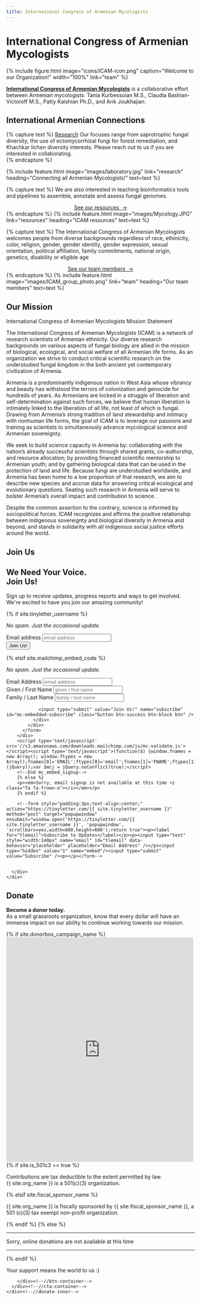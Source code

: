 ```yaml
---
title: International Congress of Armenian Mycologists
---
```


# <i class="fas fa-dna"></i>International Congress of Armenian Mycologists

{%
  include figure.html
  image="icons/ICAM-icon.png"
  caption="Welcome to our Organization!"
  width="100%"
  link="team"
%}


[**International Congress of Armenian Mycologists**](https://ICArmenian-Mycologists.github.io/) is a collaborative effort between Armenian mycologists: Tania Kurbessoian M.S., Claudia Bashian-Victoroff M.S., Patty Kaishian Ph.D., and Arik Joukhajian. 

## International Armenian Connections

{% capture text %}
[Research](research) Our focuses range from saprotrophic fungal diversity, the use of ectomycorrhizal fungi for forest remediation, and Khachkar lichen diversity interests. Please reach out to us if you are interested in collaborating. <br>
{% endcapture %}

{%
  include feature.html
  image="images/laboratory.jpg"
  link="research"
  heading="Connecting all Armenian Mycologists!"
  text=text
%}

{% capture text %}
We are also interested in teaching bioinformatics tools and pipelines to assemble, annotate and assess fungal genomes. <br>


<center><a href="(https://ICArmenian-Mycologists.github.io/resources/">See our resources &nbsp;→</a></center>
{% endcapture %}
{%
  include feature.html
  image="images/Mycology.JPG"
  link="resources"
  heading="ICAM resources"
  text=text
%}

{% capture text %}
The International Congress of Armenian Mycologists welcomes people from diverse backgrounds regardless of race, ethinicity, color, religion, gender, gender identity, gender expression, sexual orientation, political affiliation, family commitments, national origin, genetics, disability or eligible age  <br>


<center><a href="(https://ICArmenian-Mycologists.github.io/team/">See our team members &nbsp;→</a></center>
{% endcapture %}
{%
  include feature.html
  image="images/ICAM_group_photo.png"
  link="team"
  heading="Our team members"
  text=text
%}

<!-- section break --> 

## Our Mission

International Congress of Armenian Mycologists Mission Statement


The International Congress of Armenian Mycologists (ICAM) is a network of research scientists of Armenian ethnicity. Our diverse research backgrounds on various aspects of fungal biology are allied in the mission of biological, ecological, and social welfare of all Armenian life forms. As an organization we strive to conduct critical scientific research on the understudied fungal kingdom in the both ancient yet contemporary civilization of Armenia.   

Armenia is a predominantly indigenous nation in West Asia whose vibrancy and beauty has withstood the terrors of colonization and genocide for hundreds of years. As Armenians are locked in a struggle of liberation and self-determination against such forces, we believe that human liberation is intimately linked to the liberation of all life, not least of which is fungal.  Drawing from Armenia’s strong tradition of land stewardship and intimacy with nonhuman life forms, the goal of ICAM is to leverage our passions and training as scientists to simultaneously advance mycological science and Armenian sovereignty. 

We seek to build science capacity in Armenia by: collaborating with the nation’s already successful scientists through shared grants, co-authorship, and resource allocation; by providing financed scientific mentorship to Armenian youth; and by gathering biological data that can be used in the protection of land and life. Because fungi are understudied worldwide, and Armenia has been home to a low proportion of that research, we aim to describe new species and accrue data for answering critical ecological and evolutionary questions. Seating such research in Armenia will serve to bolster Armenia’s overall impact and contribution to science. 

Despite the common assertion to the contrary, science is informed by sociopolitical forces. ICAM recognizes and affirms the positive relationship between indigenous sovereignty and biological diversity in Armenia and beyond, and stands in solidarity with all indigenous social justice  efforts around the world. 

<!-- ******JOIN****** -->
<section id="join" class="join section">
  <div class="container text-center">
    <h2 class="title">Join Us</h2>
    <div class="row">
      <div class="col-sm-5 col-sm-offset-1 text-right text-right-sm">
        <h1 class="join-us-intro">We Need Your Voice.<br> Join Us!</h1>
      </div>
      <div class="col-sm-5 text-left text-left-sm">
        <p>Sign up to receive updates, progress reports and ways to get involved. We're excited to have you join our amazing community!</p>
        {% if site.tinyletter_username %}
        <p><em>No spam. Just the occasional update.</em></p>
        <div class="row">
          <div class="col-sm-12">
            <form class="form-inline" role="form" action="https://tinyletter.com/{{ site.tinyletter_username }}" method="post" target="popupwindow" onsubmit="window.open('https://tinyletter.com/{{ site.tinyletter_username }}', 'popupwindow', 'scrollbars=yes,width=800,height=600');return true">
              <div class="input-group input-group-lg col-sm-12">
                <label class="sr-only" for="tlemail">Email address</label>
                <input type="email" class="form-control" name="email" id="tlemail" placeholder="email address" />
                <div class="input-group-btn">
                  <button type="submit" class="button btn btn-cta-secondary">Join Us!</button>
                </div><!-- /btn-group -->
              </div><!-- /input-group -->
            </form>
          </div>
        </div>
        {% elsif site.mailchimp_embed_code %}
        <p><em>No spam. Just the occasional update.</em></p>
        <div id="mc_embed_signup">
          <form action="{{ site.mailchimp_embed_code }}" method="post" id="mc-embedded-subscribe-form" name="mc-embedded-subscribe-form" class="validate bs-component" target="_blank" novalidate>
            <div id="mc_embed_signup_scroll">
              <div class="form-group">
                <label for="mce-EMAIL" class="sr-only">Email Address</label>
                <input placeholder="email address" type="email" value="" name="EMAIL" class="required email form-control" id="mce-EMAIL">
              </div>
              <div class="form-group">
                <div class="row">
                  <div class="col-xs-6">
                    <label for="mce-FNAME" class="sr-only">Given / First Name </label>
                    <input placeholder="given / first name" type="text" value="" name="FNAME" class="form-control" id="mce-FNAME">
                  </div>
                  <div class="col-xs-6">
                    <label for="mce-LNAME" class="sr-only">Family / Last Name </label>
                    <input placeholder="family / last name" type="text" value="" name="LNAME" class="form-control" id="mce-LNAME">
                  </div>
                </div>
              </div>
              <div id="mce-responses" class="clear">
                <div class="response" id="mce-error-response" style="display:none"></div>
                <div class="response" id="mce-success-response" style="display:none"></div>
              </div>
              <!-- real people should not fill this in and expect good things - do not remove this or risk form bot signups-->
              <div style="position: absolute; left: -5000px;"><input type="text" name="{{ site.mailchimp_spam_guard }}" tabindex="-1" value=""></div>
              <div class="clear">

                <input type="submit" value="Join Us!" name="subscribe" id="mc-embedded-subscribe" class="button btn-success btn-block btn" />
              </div>
            </div>
          </form>
        </div>
        <script type='text/javascript' src='//s3.amazonaws.com/downloads.mailchimp.com/js/mc-validate.js'></script><script type='text/javascript'>(function($) {window.fnames = new Array(); window.ftypes = new Array();fnames[0]='EMAIL';ftypes[0]='email';fnames[1]='FNAME';ftypes[1]='text';fnames[2]='LNAME';ftypes[2]='text';}(jQuery));var $mcj = jQuery.noConflict(true);</script>
        <!--End mc_embed_signup-->
        {% else %}
        <p><em>Sorry, email signup is not available at this time <i class="fa fa-frown-o"></i></em></p>
        {% endif %}

        <!--form style="padding:3px;text-align:center;" action="https://tinyletter.com/{{ site.tinyletter_username }}" method="post" target="popupwindow" onsubmit="window.open('https://tinyletter.com/{{ site.tinyletter_username }}', 'popupwindow', 'scrollbars=yes,width=800,height=600');return true"><p><label for="tlemail">Subscribe to Updates</label></p><p><input type="text" style="width:140px" name="email" id="tlemail" data-behavior="placeholder" placeholder="Email Address" /></p><input type="hidden" value="1" name="embed"/><input type="submit" value="Subscribe" /><p></p></form-->


      </div>
    </div>
  </div><!--//container-->
</section><!--//join-->

<!-- ******DONATE****** -->
<section id="donate" class="donate section text-center">
  <div class="container">
    <div class="donate-inner">
      <h2 class="title text-center">Donate</h2>
      <div class="info">
        <p><strong>Become a donor today.</strong><br>As a small grassroots organization, know that every dollar will have an immense impact on our ability to continue working towards our mission.</p>
        {% if site.donorbox_campaign_name %}
          <div class="donorbox text-center">
            <iframe src="https://donorbox.org/embed/{{ site.donorbox_campaign_name }}" height="600px" width="100%" style="max-width:500px; min-width:310px" seamless="seamless" name="donorbox" frameborder="0" scrolling="no"></iframe>
          </div>
          {% if site.is_501c3 == true %}
            <p>Contributions are tax deductible to the extent permitted by law.<br>{{ site.org_name }} is a 501(c)(3) organization.</p>
          {% elsif site.fiscal_sponsor_name %}
            <p>{{ site.org_name }} is fiscally sponsored by {{ site.fiscal_sponsor_name }}, a 501 (c)(3) tax exempt non-profit organization.</p>
          {% endif %}
        {% else %}
        <div class="donorbox text-center">
        </div>
        <hr>
        <p class="text-warning">Sorry, online donations are not available at this time <i class="fa fa-frown-o"></i></p>
        <hr>
        {% endif %}
      </div><!--//info-->
      <div class="cta-container">
        <div class="speech-bubble">
          <p class="intro">Your support means the world to us :)</p>
          <div class="icon-holder  text-center"><i class="fa fa-smile-o"></i></div>
        </div><!--//speech-bubble-->
        <div class="btn-container  text-center">
          <!--//You need to generate your own PayPal button if you choose to use Paypal - https://www.paypal.com/us/cgi-bin/?cmd=_donate-intro-outside -->
          <!--PayPal generated code starts-->
              <!--form action="https://www.paypal.com/cgi-bin/webscr" method="post" target="_top">
              <input type="hidden" name="cmd" value="_s-xclick">
              <input type="hidden" name="hosted_button_id" value="{{ site.paypal_button_id }}">
              <input type="image" src="https://www.paypalobjects.com/en_US/i/btn/btn_donate_LG.gif" border="0" name="submit" alt="PayPal - The safer, easier way to pay online!">
              <img alt="" border="0" src="https://www.paypalobjects.com/en_GB/i/scr/pixel.gif" width="1" height="1">
            </form-->
            <!--//PayPal generated code ends-->

        </div><!--//btn-container-->
      </div><!--//cta-container-->
    </div><!--//donate-inner-->
  </div><!--//container-->
</section><!--//how-->
